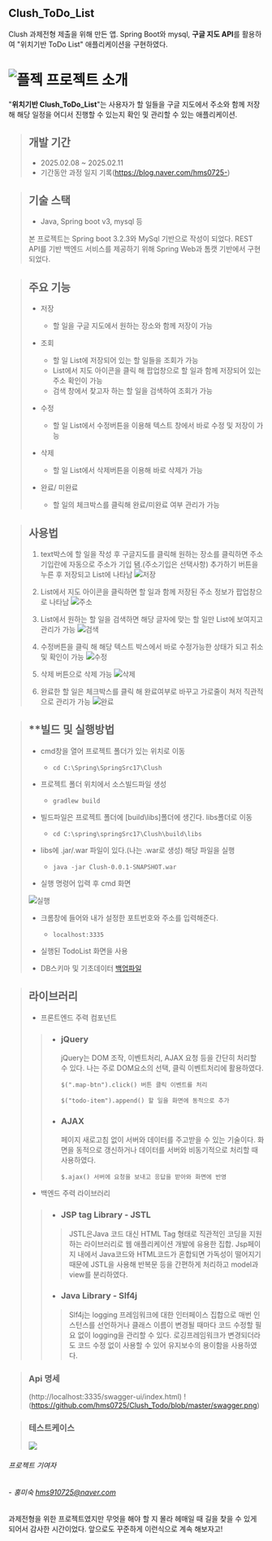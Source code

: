  Clush_ToDo_List
---
Clush 과제전형 제출을 위해 만든 앱. Spring Boot와 mysql, **구글 지도 API**를 활용하여 "위치기반 ToDo List" 애플리케이션을 구현하였다.


 #  ![플젝](https://github.com/hms0725/Clush_Todo/blob/master/%ED%94%84%EB%A1%9C%EC%A0%9D%ED%8A%B8.png) 프로젝트 소개


"**위치기반 Clush_ToDo_List**"는 사용자가 할 일들을 구글 지도에서 주소와 함께 저장해 해당 일정을 어디서 진행할 수 있는지 확인 및 관리할 수 있는 애플리케이션. 

>## 개발 기간
>+ 2025.02.08 ~ 2025.02.11
>+ 기간동안 과정 일지 기록(https://blog.naver.com/hms0725-)

>## 기술 스택
>+ Java, Spring boot v3, mysql 등
>  
>본 프로젝트는 Spring boot 3.2.3와 MySql 기반으로 작성이 되었다. REST API를 기반 백엔드 서비스를 제공하기 위해 Spring Web과 톰캣 기반에서 구현되었다. 


>## 주요 기능
>+ 저장
>    + 할 일을 구글 지도에서 원하는 장소와 함께 저장이 가능
>
>+ 조회
>   + 할 일 List에 저장되어 있는 할 일들을 조회가 가능
>    + List에서 지도 아이콘을 클릭 해 팝업창으로 할 일과 함께 저장되어 있는 주소 확인이 가능
>    + 검색 창에서 찾고자 하는 할 일을 검색하여 조회가 가능
>
>+ 수정
>    + 할 일 List에서 수정버튼을 이용해 텍스트 창에서 바로 수정 및 저장이 가능
>     
>+ 삭제
>    + 할 일 List에서 삭제버튼을 이용해 바로 삭제가 가능
>     
>+ 완료/ 미완료
>    + 할 일의 체크박스를 클릭해 완료/미완료 여부 관리가 가능
      

>## 사용법
>1. text박스에 할 일을 작성 후 구글지도를 클릭해 원하는 장소를 클릭하면 주소 기입란에 자동으로 주소가 기입 됌.(주소기입은 선택사항) 추가하기 버튼을 누른 후 저장되고 List에 나타남
>![저장](https://github.com/hms0725/Clush_Todo/blob/master/%EC%98%81%EC%83%81/%EC%B6%94%EA%B0%80.gif)
>
>2. List에서 지도 아이콘을 클릭하면 할 일과 함께 저장된 주소 정보가 팝업창으로 나타남
>![주소](https://github.com/hms0725/Clush_Todo/blob/master/%EC%98%81%EC%83%81/%EC%A3%BC%EC%86%8C.gif)
>
>3. List에서 원하는 할 일을 검색하면 해당 글자에 맞는 할 일만 List에 보여지고 관리가 가능
>![검색](https://github.com/hms0725/Clush_Todo/blob/master/%EC%98%81%EC%83%81/%EA%B2%80%EC%83%89.gif)
>
>4. 수정버튼을 클릭 해 해당 텍스트 박스에서 바로 수정가능한 상태가 되고 취소 및 확인이 가능
>![수정](https://github.com/hms0725/Clush_Todo/blob/master/%EC%98%81%EC%83%81/%EC%88%98%EC%A0%95.gif)
>
>5. 삭제 버튼으로 삭제 가능
>![삭제](https://github.com/hms0725/Clush_Todo/blob/master/%EC%98%81%EC%83%81/%EC%82%AD%EC%A0%9C.gif)
>
>6. 완료한 할 일은 체크박스를 클릭 해 완료여부로 바꾸고 가로줄이 쳐저 직관적으로 관리가 가능
>![완료](https://github.com/hms0725/Clush_Todo/blob/master/%EC%99%84%EB%A3%8C.gif)
>




>## **빌드 및 실행방법
> + cmd창을 열어 프로젝트 폴더가 있는 위치로 이동
>
>   + ``` cd C:\Spring\SpringSrc17\Clush ```
>
> + 프로젝트 폴더 위치에서 소스빌드파일 생성
>
>   + ``` gradlew build ```
>
> + 빌드파일은 프로젝트 폴더에 [build\libs]폴더에 생긴다. libs폴더로 이동
>
>   + ``` cd C:\spring\springSrc17\Clush\build\libs ```
>
> + libs에 .jar/.war 파일이 있다.(나는 .war로 생성) 해당 파일을 실행
>
>   + ``` java -jar Clush-0.0.1-SNAPSHOT.war ```
>
> + 실행 명령어 입력 후 cmd 화면
>
>![실행](https://github.com/hms0725/Clush_Todo/blob/master/screen.png)
>
> + 크롬창에 들어와 내가 설정한 포트번호와 주소를 입력해준다.
>
>   + ``` localhost:3335 ```
>
>  + 실행된 TodoList 화면을 사용
> + DB스키마 및 기초데이터 [백업파일](https://github.com/hms0725/Clush_Todo/blob/master/todo_db_todo.sql)
>   

>## 라이브러리
> + 프론트엔드 주력 컴포넌트
>>  + ### jQuery
>>    jQuery는 DOM 조작, 이벤트처리, AJAX 요청 등을 간단히 처리할 수 있다. 나는 주로 DOM요소의 선택, 클릭 이벤트처리에 활용하였다.
>>    
>>        $(".map-btn").click() 버튼 클릭 이벤트를 처리
>>    
>>        $("todo-item").append() 할 일을 화면에 동적으로 추가
>>
>>   + ### AJAX
>>      페이지 새로고침 없이 서버와 데이터를 주고받을 수 있는 기술이다. 화면을 동적으로 갱신하거나 데이터를 서버와 비동기적으로 처리할 때 사용하였다.
>>
>>         $.ajax() 서버에 요청을 보내고 응답을 받아와 화면에 반영
>>
>> 
>
>
> + 백엔드 주력 라이브러리
>> + ### JSP tag Library - JSTL
>>
>>>JSTL은Java 코드 대신 HTML Tag 형태로 직관적인 코딩을 지원하는 라이브러리로 웹 애플리케이션 개발에 유용한 집합. Jsp페이지 내에서 Java코드와 HTML코드가 혼합되면 가독성이 떨어지기 때문에 JSTL을 사용해 반복문 등을 간편하게 처리하고 model과 view를 분리하였다.
>>
>>  + ### Java Library - Slf4j
>>
>>>Slf4j는 logging 프레임워크에 대한 인터페이스 집합으로 매번 인스턴스를 선언하거나 클래스 이름이 변경될 때마다 코드 수정할 필요 없이 logging을 관리할 수 있다. 로깅프레임워크가 변경되더라도 코드 수정 없이 사용할 수 있어 유지보수의 용이함을 사용하였다.
>>
>

>### Api 명세
>
>(http://localhost:3335/swagger-ui/index.html)
>!(https://github.com/hms0725/Clush_Todo/blob/master/swagger.png)
>
>


>### 테스트케이스
> ![](https://github.com/hms0725/Clush_Todo/blob/master/TestCaseScreen.png)









###### 프로젝트 기여자
###### - 홍미숙 hms910725@naver.com
과제전형을 위한 프로젝트였지만 무엇을 해야 할 지 몰라 헤매일 때 길을 찾을 수 있게 되어서 감사한 시간이었다.
앞으로도 꾸준하게 이런식으로 계속 해보자고!
